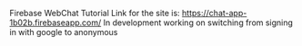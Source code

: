 Firebase WebChat Tutorial 
Link for the site is: https://chat-app-1b02b.firebaseapp.com/
In development working on switching from signing in with google to anonymous
